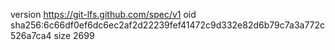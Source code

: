 version https://git-lfs.github.com/spec/v1
oid sha256:6c66df0ef6dc6ec2af2d22239fef41472c9d332e82d6b79c7a3a772c526a7ca4
size 2699
